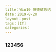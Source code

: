 ```yaml
---
title：Win10 快捷键总结     
date：2019-8-20       
layout：post    
tags：[IT]    
categories：   
---
```


### 123456